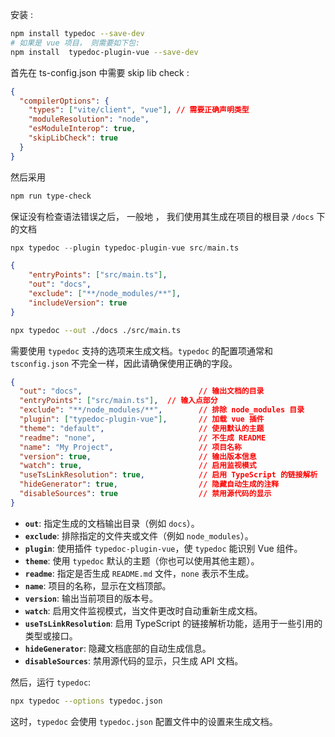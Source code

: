 安装 :
```sh
npm install typedoc --save-dev
# 如果是 vue 项目， 则需要如下包: 
npm install  typedoc-plugin-vue --save-dev 
```

首先在 ts-config.json 中需要 skip lib check : 
```json
{
  "compilerOptions": {
	"types": ["vite/client", "vue"], // 需要正确声明类型
    "moduleResolution": "node",
    "esModuleInterop": true,
    "skipLibCheck": true
  }
}
```

然后采用
```sh
npm run type-check 
```

保证没有检查语法错误之后， 一般地 ，  我们使用其生成在项目的根目录 `/docs` 下的文档 

```python
npx typedoc --plugin typedoc-plugin-vue src/main.ts
```

```json
{
    "entryPoints": ["src/main.ts"],
    "out": "docs",
    "exclude": ["**/node_modules/**"],
    "includeVersion": true
}
```

```sh
npx typedoc --out ./docs ./src/main.ts  
```

需要使用 `typedoc` 支持的选项来生成文档。`typedoc` 的配置项通常和 `tsconfig.json` 不完全一样，因此请确保使用正确的字段。 

```json
{
  "out": "docs",                          // 输出文档的目录
  "entryPoints": ["src/main.ts"],  // 输入点部分
  "exclude": "**/node_modules/**",        // 排除 node_modules 目录
  "plugin": ["typedoc-plugin-vue"],       // 加载 vue 插件
  "theme": "default",                     // 使用默认的主题
  "readme": "none",                       // 不生成 README
  "name": "My Project",                   // 项目名称
  "version": true,                        // 输出版本信息
  "watch": true,                          // 启用监视模式
  "useTsLinkResolution": true,            // 启用 TypeScript 的链接解析
  "hideGenerator": true,                  // 隐藏自动生成的注释
  "disableSources": true                  // 禁用源代码的显示
}
```

- **`out`**: 指定生成的文档输出目录（例如 `docs`）。
- **`exclude`**: 排除指定的文件夹或文件（例如 `node_modules`）。
- **`plugin`**: 使用插件 `typedoc-plugin-vue`，使 `typedoc` 能识别 Vue 组件。
- **`theme`**: 使用 `typedoc` 默认的主题（你也可以使用其他主题）。
- **`readme`**: 指定是否生成 `README.md` 文件，`none` 表示不生成。
- **`name`**: 项目的名称，显示在文档顶部。
- **`version`**: 输出当前项目的版本号。
- **`watch`**: 启用文件监视模式，当文件更改时自动重新生成文档。
- **`useTsLinkResolution`**: 启用 TypeScript 的链接解析功能，适用于一些引用的类型或接口。
- **`hideGenerator`**: 隐藏文档底部的自动生成信息。
- **`disableSources`**: 禁用源代码的显示，只生成 API 文档。

然后，运行 `typedoc`: 
```bash
npx typedoc --options typedoc.json 
```
这时，`typedoc` 会使用 `typedoc.json` 配置文件中的设置来生成文档。

